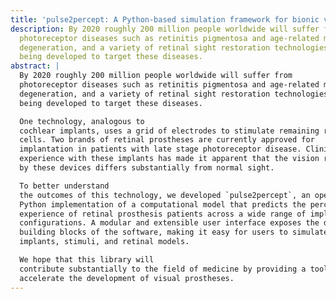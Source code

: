 ```yaml
---
title: 'pulse2percept: A Python-based simulation framework for bionic vision'
description: By 2020 roughly 200 million people worldwide will suffer from
  photoreceptor diseases such as retinitis pigmentosa and age-related macular
  degeneration, and a variety of retinal sight restoration technologies are
  being developed to target these diseases.
abstract: |
  By 2020 roughly 200 million people worldwide will suffer from
  photoreceptor diseases such as retinitis pigmentosa and age-related macular
  degeneration, and a variety of retinal sight restoration technologies are
  being developed to target these diseases.

  One technology, analogous to
  cochlear implants, uses a grid of electrodes to stimulate remaining retinal
  cells. Two brands of retinal prostheses are currently approved for
  implantation in patients with late stage photoreceptor disease. Clinical
  experience with these implants has made it apparent that the vision restored
  by these devices differs substantially from normal sight. 

  To better understand
  the outcomes of this technology, we developed `pulse2percept`, an open-source
  Python implementation of a computational model that predicts the perceptual
  experience of retinal prosthesis patients across a wide range of implant
  configurations. A modular and extensible user interface exposes the different
  building blocks of the software, making it easy for users to simulate novel
  implants, stimuli, and retinal models. 

  We hope that this library will
  contribute substantially to the field of medicine by providing a tool to
  accelerate the development of visual prostheses.
---
```

